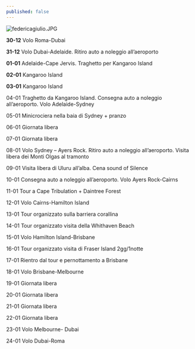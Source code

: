 ```yaml
---
published: false
---
```

![federicagiulio.JPG]({{site.baseurl}}/images/federicagiulio.JPG)

**30-12** Volo Roma-Dubai

**31-12** Volo Dubai-Adelaide. Ritiro auto a noleggio all’aeroporto 

**01-01** Adelaide-Cape Jervis. Traghetto per Kangaroo Island

**02-01** Kangaroo Island

**03-01** Kangaroo Island

04-01 Traghetto da Kangaroo Island. Consegna auto a noleggio all’aeroporto. Volo Adelaide-Sydney

05-01 Minicrociera nella baia di Sydney + pranzo

06-01 Giornata libera

07-01 Giornata libera

08-01 Volo Sydney – Ayers Rock. Ritiro auto a noleggio all’aeroporto. Visita libera dei Monti Olgas al tramonto

09-01 Visita libera di Uluru all’alba. Cena sound of Silence

10-01 Consegna auto a noleggio all’aeroporto. Volo Ayers Rock-Cairns

11-01 Tour a Cape Tribulation + Daintree Forest

12-01 Volo Cairns-Hamilton Island

13-01 Tour organizzato sulla barriera corallina

14-01 Tour organizzato visita della Whithaven Beach

15-01 Volo Hamilton Island-Brisbane

16-01 Tour organizzato visita di Fraser Island 2gg/1notte

17-01 Rientro dal tour e pernottamento a Brisbane

18-01 Volo Brisbane-Melbourne

19-01 Giornata libera

20-01 Giornata libera

21-01 Giornata libera

22-01 Giornata libera

23-01 Volo Melbourne- Dubai

24-01 Volo Dubai-Roma
		



